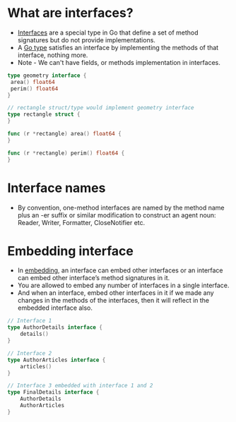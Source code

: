# What are interfaces?
- [Interfaces](https://gobyexample.com/interfaces) are a special type in Go that define a set of method signatures but do not provide implementations.
- A [Go type](TypesGo.md) satisfies an interface by implementing the methods of that interface, nothing more.
- Note - We can't have fields, or methods implementation in interfaces.

````go
type geometry interface {
 area() float64
 perim() float64
}

// rectangle struct/type would implement geometry interface 
type rectangle struct {
}

func (r *rectangle) area() float64 { 
} 

func (r *rectangle) perim() float64 {
} 
````

# Interface names
- By convention, one-method interfaces are named by the method name plus an -er suffix or similar modification to construct an agent noun: Reader, Writer, Formatter, CloseNotifier etc.

# Embedding interface
- In [embedding](https://www.geeksforgeeks.org/embedding-interfaces-in-golang/?ref=lbp), an interface can embed other interfaces or an interface can embed other interface’s method signatures in it.
- You are allowed to embed any number of interfaces in a single interface. 
- And when an interface, embed other interfaces in it if we made any changes in the methods of the interfaces, then it will reflect in the embedded interface also.

````go
// Interface 1
type AuthorDetails interface {
	details()
}

// Interface 2
type AuthorArticles interface {
	articles()
}

// Interface 3 embedded with interface 1 and 2
type FinalDetails interface {
	AuthorDetails
	AuthorArticles
}
````